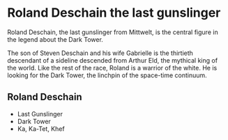 # Roland Deschain the last gunslinger


Roland Deschain, the last gunslinger from Mittwelt, 
is the central figure in the legend about the Dark Tower.

The son of Steven Deschain and his wife Gabrielle is the thirtieth descendant of a sideline descended from Arthur Eld, 
the mythical king of the world. Like the rest of the race, Roland is a warrior of the white.
He is looking for the Dark Tower, the linchpin of the space-time continuum.

## Roland Deschain
* Last Gunslinger
* Dark Tower
* Ka, Ka-Tet, Khef 